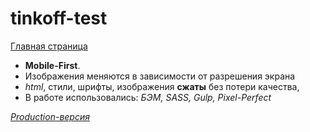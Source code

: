 # tinkoff-test

[Главная страница](https://scofield001.github.io/tinkoff-test)

+ **Mobile-First**.
+ Изображения меняются в зависимости от разрешения экрана
+ _html_, стили, шрифты, изображения **сжаты** без потери качества,
+ В работе использовались: _БЭМ, SASS, Gulp, Pixel-Perfect_

_[Production-версия](https://github.com/Scofield001/scofield001.github.io/tree/master/tinkoff-test)_

